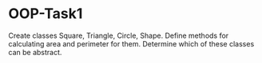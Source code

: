 # OOP-Task1


Create classes Square, Triangle, Circle, Shape.  Define methods for calculating area and perimeter for them.  Determine which of these classes can be abstract.
